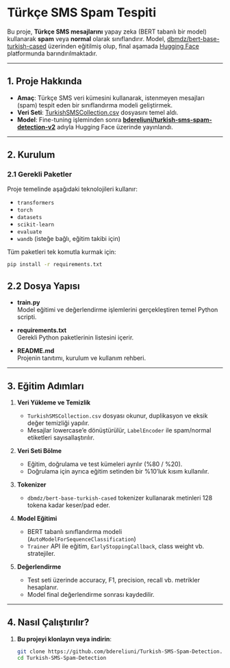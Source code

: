 # Türkçe SMS Spam Tespiti

Bu proje, **Türkçe SMS mesajlarını** yapay zeka (BERT tabanlı bir model) kullanarak **spam** veya **normal** olarak sınıflandırır. Model, [dbmdz/bert-base-turkish-cased](https://huggingface.co/dbmdz/bert-base-turkish-cased) üzerinden eğitilmiş olup, final aşamada [Hugging Face](https://huggingface.co/) platformunda barındırılmaktadır.

---

## 1. Proje Hakkında

- **Amaç**: Türkçe SMS veri kümesini kullanarak, istenmeyen mesajları (spam) tespit eden bir sınıflandırma modeli geliştirmek.  
- **Veri Seti**: [TurkishSMSCollection.csv](https://github.com/onrkrsy/TurkishSMS-Collection/blob/main/TurkishSMSCollection.csv) dosyasını temel aldı.  
- **Model**: Fine-tuning işleminden sonra [**bdereliuni/turkish-sms-spam-detection-v2**](https://huggingface.co/bdereliuni/turkish-sms-spam-detection-v2) adıyla Hugging Face üzerinde yayınlandı.

---

## 2. Kurulum

### 2.1 Gerekli Paketler

Proje temelinde aşağıdaki teknolojileri kullanır:

- `transformers`
- `torch`
- `datasets`
- `scikit-learn`
- `evaluate`
- `wandb` (isteğe bağlı, eğitim takibi için)

Tüm paketleri tek komutla kurmak için:

```bash
pip install -r requirements.txt
```

## 2.2 Dosya Yapısı

- **train.py**  
  Model eğitimi ve değerlendirme işlemlerini gerçekleştiren temel Python scripti.

- **requirements.txt**  
  Gerekli Python paketlerinin listesini içerir.

- **README.md**  
  Projenin tanıtımı, kurulum ve kullanım rehberi.

---

## 3. Eğitim Adımları

1. **Veri Yükleme ve Temizlik**  
   - `TurkishSMSCollection.csv` dosyası okunur, duplikasyon ve eksik değer temizliği yapılır.  
   - Mesajlar lowercase’e dönüştürülür, `LabelEncoder` ile spam/normal etiketleri sayısallaştırılır.

2. **Veri Seti Bölme**  
   - Eğitim, doğrulama ve test kümeleri ayrılır (%80 / %20).  
   - Doğrulama için ayrıca eğitim setinden bir %10’luk kısım kullanılır.

3. **Tokenizer**  
   - `dbmdz/bert-base-turkish-cased` tokenizer kullanarak metinleri 128 tokena kadar keser/pad eder.

4. **Model Eğitimi**  
   - BERT tabanlı sınıflandırma modeli (`AutoModelForSequenceClassification`)  
   - `Trainer` API ile eğitim, `EarlyStoppingCallback`, class weight vb. stratejiler.

5. **Değerlendirme**  
   - Test seti üzerinde accuracy, F1, precision, recall vb. metrikler hesaplanır.  
   - Model final değerlendirme sonrası kaydedilir.

---

## 4. Nasıl Çalıştırılır?

1. **Bu projeyi klonlayın veya indirin**:
   ```bash
   git clone https://github.com/bdereliuni/Turkish-SMS-Spam-Detection.git
   cd Turkish-SMS-Spam-Detection

